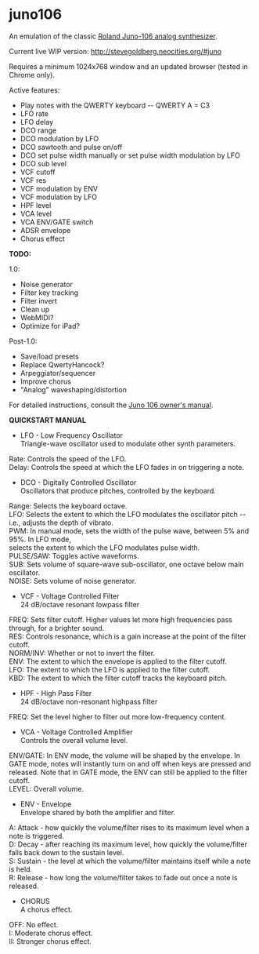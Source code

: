 # juno106

An emulation of the classic [Roland Juno-106 analog synthesizer](http://en.wikipedia.org/wiki/Roland_Juno-106).

Current live WIP version:
http://stevegoldberg.neocities.org/#juno

Requires a minimum 1024x768 window and an updated browser (tested in Chrome only).

Active features:

* Play notes with the QWERTY keyboard -- QWERTY A = C3
* LFO rate
* LFO delay
* DCO range
* DCO modulation by LFO
* DCO sawtooth and pulse on/off
* DCO set pulse width manually or set pulse width modulation by LFO
* DCO sub level
* VCF cutoff
* VCF res
* VCF modulation by ENV
* VCF modulation by LFO
* HPF level
* VCA level
* VCA ENV/GATE switch
* ADSR envelope
* Chorus effect

**TODO:**

1.0:

* Noise generator
* Filter key tracking
* Filter invert
* Clean up
* WebMIDI?
* Optimize for iPad?
 
Post-1.0:

* Save/load presets
* Replace QwertyHancock?
* Arpeggiator/sequencer
* Improve chorus
* "Analog" waveshaping/distortion

For detailed instructions, consult the [Juno 106 owner's manual](http://www.synthfool.com/docs/Roland/Juno_Series/Roland_Juno_106/Roland_Juno106_Owners_Manual.pdf).

**QUICKSTART MANUAL**

* LFO - Low Frequency Oscillator  
 Triangle-wave oscillator used to modulate other synth parameters.
 
 Rate: Controls the speed of the LFO.  
 Delay: Controls the speed at which the LFO fades in on triggering a note.  

* DCO - Digitally Controlled Oscillator  
 Oscillators that produce pitches, controlled by the keyboard.
 
 Range: Selects the keyboard octave.  
 LFO: Selects the extent to which the LFO modulates the oscillator pitch -- i.e., adjusts the depth of vibrato.  
 PWM: In manual mode, sets the width of the pulse wave, between 5% and 95%. In LFO mode,  
 selects the extent to which the LFO modulates pulse width.  
 PULSE/SAW: Toggles active waveforms.  
 SUB: Sets volume of square-wave sub-oscillator, one octave below main oscillator.  
 NOISE: Sets volume of noise generator.  

* VCF - Voltage Controlled Filter  
 24 dB/octave resonant lowpass filter

 FREQ: Sets filter cutoff. Higher values let more high frequencies pass through, for a brighter sound.  
 RES: Controls resonance, which is a gain increase at the point of the filter cutoff.  
 NORM/INV: Whether or not to invert the filter.  
 ENV: The extent to which the envelope is applied to the filter cutoff.  
 LFO: The extent to which the LFO is applied to the filter cutoff.  
 KBD: The extent to which the filter cutoff tracks the keyboard pitch.  

* HPF - High Pass Filter  
 24 dB/octave non-resonant highpass filter

 FREQ: Set the level higher to filter out more low-frequency content.

* VCA - Voltage Controlled Amplifier  
 Controls the overall volume level.

 ENV/GATE: In ENV mode, the volume will be shaped by the envelope. In GATE mode, notes will instantly turn on and off when keys are pressed and released. Note that in GATE mode, the ENV can still be applied to the filter cutoff.  
 LEVEL: Overall volume.

* ENV - Envelope  
 Envelope shared by both the amplifier and filter.
 
 A: Attack - how quickly the volume/filter rises to its maximum level when a note is triggered.  
 D: Decay - after reaching its maximum level, how quickly the volume/filter falls back down to the sustain level.  
 S: Sustain - the level at which the volume/filter maintains itself while a note is held.  
 R: Release - how long the volume/filter takes to fade out once a note is released.  

* CHORUS  
 A chorus effect.
 
 OFF: No effect.  
 I: Moderate chorus effect.  
 II: Stronger chorus effect.
